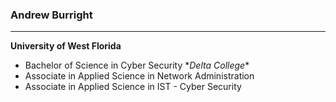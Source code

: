 ### Andrew Burright
---
**University of West Florida**
  - Bachelor of Science in Cyber Security
\**Delta College**
  - Associate in Applied Science in Network Administration
  - Associate in Applied Science in IST - Cyber Security

